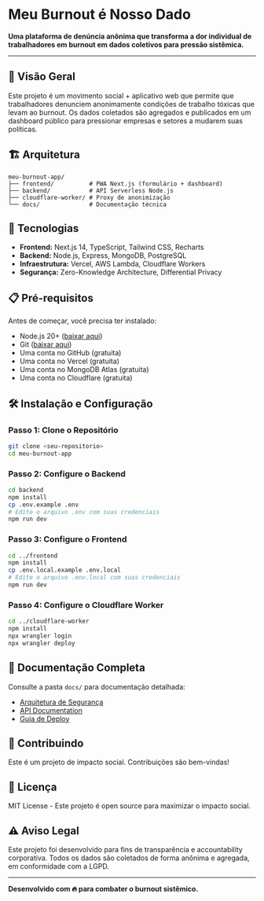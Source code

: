 # Meu Burnout é Nosso Dado

**Uma plataforma de denúncia anônima que transforma a dor individual de trabalhadores em burnout em dados coletivos para pressão sistêmica.**

---

## 🎯 Visão Geral

Este projeto é um movimento social + aplicativo web que permite que trabalhadores denunciem anonimamente condições de trabalho tóxicas que levam ao burnout. Os dados coletados são agregados e publicados em um dashboard público para pressionar empresas e setores a mudarem suas políticas.

## 🏗️ Arquitetura

```
meu-burnout-app/
├── frontend/          # PWA Next.js (formulário + dashboard)
├── backend/           # API Serverless Node.js
├── cloudflare-worker/ # Proxy de anonimização
└── docs/              # Documentação técnica
```

## 🚀 Tecnologias

- **Frontend:** Next.js 14, TypeScript, Tailwind CSS, Recharts
- **Backend:** Node.js, Express, MongoDB, PostgreSQL
- **Infraestrutura:** Vercel, AWS Lambda, Cloudflare Workers
- **Segurança:** Zero-Knowledge Architecture, Differential Privacy

## 📋 Pré-requisitos

Antes de começar, você precisa ter instalado:

- Node.js 20+ ([baixar aqui](https://nodejs.org/))
- Git ([baixar aqui](https://git-scm.com/))
- Uma conta no GitHub (gratuita)
- Uma conta no Vercel (gratuita)
- Uma conta no MongoDB Atlas (gratuita)
- Uma conta no Cloudflare (gratuita)

## 🛠️ Instalação e Configuração

### Passo 1: Clone o Repositório

```bash
git clone <seu-repositorio>
cd meu-burnout-app
```

### Passo 2: Configure o Backend

```bash
cd backend
npm install
cp .env.example .env
# Edite o arquivo .env com suas credenciais
npm run dev
```

### Passo 3: Configure o Frontend

```bash
cd ../frontend
npm install
cp .env.local.example .env.local
# Edite o arquivo .env.local com suas credenciais
npm run dev
```

### Passo 4: Configure o Cloudflare Worker

```bash
cd ../cloudflare-worker
npm install
npx wrangler login
npx wrangler deploy
```

## 📖 Documentação Completa

Consulte a pasta `docs/` para documentação detalhada:

- [Arquitetura de Segurança](docs/SECURITY.md)
- [API Documentation](docs/API.md)
- [Guia de Deploy](docs/DEPLOY.md)

## 🤝 Contribuindo

Este é um projeto de impacto social. Contribuições são bem-vindas!

## 📄 Licença

MIT License - Este projeto é open source para maximizar o impacto social.

## ⚠️ Aviso Legal

Este projeto foi desenvolvido para fins de transparência e accountability corporativa. Todos os dados são coletados de forma anônima e agregada, em conformidade com a LGPD.

---

**Desenvolvido com 🔥 para combater o burnout sistêmico.**
